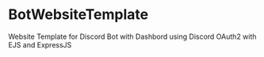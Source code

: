 # BotWebsiteTemplate
Website Template for Discord Bot with Dashbord using Discord OAuth2 with EJS and ExpressJS
